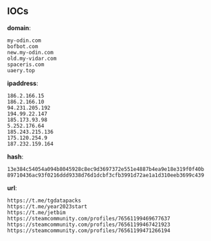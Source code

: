 
## IOCs

__domain__:

```text
my-odin.com
bofbot.com
new.my-odin.com
old.my-vidar.com
spaceris.com
uaery.top
```
__ipaddress__:

```text
186.2.166.15
186.2.166.10
94.231.205.192
194.99.22.147
185.173.93.98
5.252.176.64
185.243.215.136
175.120.254.9
187.232.159.164
```
__hash__:

```text
13e384c54054a094b8045928c8ec9d3697372e551e4887b4ea9e18e319f0f40b
89710436ac93f0216ddd9338d76d1dcbf3cfb3991d72ae1a1d310eeb3699c439
```
__url__:

```text
https://t.me/tgdatapacks
https://t.me/year2023start
https://t.me/jetbim
https://steamcommunity.com/profiles/76561199469677637
https://steamcommunity.com/profiles/76561199467421923
https://steamcommunity.com/profiles/76561199471266194
```